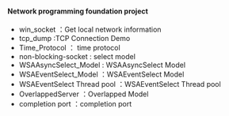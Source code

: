  #### Network programming foundation project
  * win_socket ：Get local network information
   * tcp_dump :TCP Connection Demo
   * Time_Protocol ： time protocol
   * non-blocking-socket : select model
   * WSAAsyncSelect_Model : WSAAsyncSelect Model
   * WSAEventSelect_Model ：WSAEventSelect Model
   * WSAEventSelect Thread pool ：WSAEventSelect Thread pool
   * OverlappedServer ：Overlapped Model
   * completion port ：completion port
